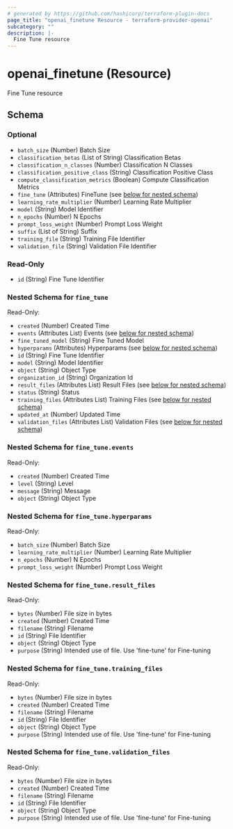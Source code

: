 ```yaml
---
# generated by https://github.com/hashicorp/terraform-plugin-docs
page_title: "openai_finetune Resource - terraform-provider-openai"
subcategory: ""
description: |-
  Fine Tune resource
---
```


# openai_finetune (Resource)

Fine Tune resource



<!-- schema generated by tfplugindocs -->
## Schema

### Optional

- `batch_size` (Number) Batch Size
- `classification_betas` (List of String) Classification Betas
- `classification_n_classes` (Number) Classification N Classes
- `classification_positive_class` (String) Classification Positive Class
- `compute_classification_metrics` (Boolean) Compute Classification Metrics
- `fine_tune` (Attributes) FineTune (see [below for nested schema](#nestedatt--fine_tune))
- `learning_rate_multiplier` (Number) Learning Rate Multiplier
- `model` (String) Model Identifier
- `n_epochs` (Number) N Epochs
- `prompt_loss_weight` (Number) Prompt Loss Weight
- `suffix` (List of String) Suffix
- `training_file` (String) Training File Identifier
- `validation_file` (String) Validation File Identifier

### Read-Only

- `id` (String) Fine Tune Identifier

<a id="nestedatt--fine_tune"></a>
### Nested Schema for `fine_tune`

Read-Only:

- `created` (Number) Created Time
- `events` (Attributes List) Events (see [below for nested schema](#nestedatt--fine_tune--events))
- `fine_tuned_model` (String) Fine Tuned Model
- `hyperparams` (Attributes) Hyperparams (see [below for nested schema](#nestedatt--fine_tune--hyperparams))
- `id` (String) Fine Tune Identifier
- `model` (String) Model Identifier
- `object` (String) Object Type
- `organization_id` (String) Organization Id
- `result_files` (Attributes List) Result Files (see [below for nested schema](#nestedatt--fine_tune--result_files))
- `status` (String) Status
- `training_files` (Attributes List) Training Files (see [below for nested schema](#nestedatt--fine_tune--training_files))
- `updated_at` (Number) Updated Time
- `validation_files` (Attributes List) Validation Files (see [below for nested schema](#nestedatt--fine_tune--validation_files))

<a id="nestedatt--fine_tune--events"></a>
### Nested Schema for `fine_tune.events`

Read-Only:

- `created` (Number) Created Time
- `level` (String) Level
- `message` (String) Message
- `object` (String) Object Type


<a id="nestedatt--fine_tune--hyperparams"></a>
### Nested Schema for `fine_tune.hyperparams`

Read-Only:

- `batch_size` (Number) Batch Size
- `learning_rate_multiplier` (Number) Learning Rate Multiplier
- `n_epochs` (Number) N Epochs
- `prompt_loss_weight` (Number) Prompt Loss Weight


<a id="nestedatt--fine_tune--result_files"></a>
### Nested Schema for `fine_tune.result_files`

Read-Only:

- `bytes` (Number) File size in bytes
- `created` (Number) Created Time
- `filename` (String) Filename
- `id` (String) File Identifier
- `object` (String) Object Type
- `purpose` (String) Intended use of file. Use 'fine-tune' for Fine-tuning


<a id="nestedatt--fine_tune--training_files"></a>
### Nested Schema for `fine_tune.training_files`

Read-Only:

- `bytes` (Number) File size in bytes
- `created` (Number) Created Time
- `filename` (String) Filename
- `id` (String) File Identifier
- `object` (String) Object Type
- `purpose` (String) Intended use of file. Use 'fine-tune' for Fine-tuning


<a id="nestedatt--fine_tune--validation_files"></a>
### Nested Schema for `fine_tune.validation_files`

Read-Only:

- `bytes` (Number) File size in bytes
- `created` (Number) Created Time
- `filename` (String) Filename
- `id` (String) File Identifier
- `object` (String) Object Type
- `purpose` (String) Intended use of file. Use 'fine-tune' for Fine-tuning
